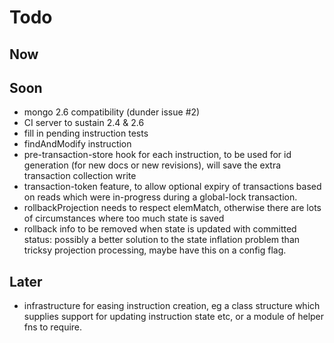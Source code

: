 Todo
====

Now
---



Soon
----

- mongo 2.6 compatibility (dunder issue #2)
- CI server to sustain 2.4 & 2.6
- fill in pending instruction tests
- findAndModify instruction
- pre-transaction-store hook for each instruction, to be used for id generation (for new docs or new revisions), will save the extra transaction collection write 
- transaction-token feature, to allow optional expiry of transactions based on reads which were in-progress during a global-lock transaction. 
- rollbackProjection needs to respect elemMatch, otherwise there are lots of circumstances where too much state is saved
- rollback info to be removed when state is updated with committed status: possibly a better solution to the state inflation problem than tricksy projection processing, maybe have this on a config flag. 

Later
-----


- infrastructure for easing instruction creation, eg a class structure which supplies support for updating instruction state etc, or a module of helper fns to require.


